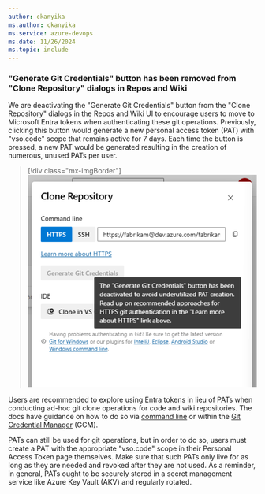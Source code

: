 ```yaml
---
author: ckanyika
ms.author: ckanyika
ms.service: azure-devops
ms.date: 11/26/2024
ms.topic: include
---
```


### "Generate Git Credentials" button has been removed from "Clone Repository" dialogs in Repos and Wiki

We are deactivating the "Generate Git Credentials" button from the "Clone Repository" dialogs in the Repos and Wiki UI to encourage users to move to Microsoft Entra tokens when authenticating these git operations. Previously, clicking this button would generate a new personal access token (PAT) with "vso.code" scope that remains active for 7 days. Each time the button is pressed, a new PAT would be generated resulting in the creation of numerous, unused PATs per user.

> [!div class="mx-imgBorder"]
> [![Screenshot of deactivated Generate Git Credentials button](../../media/248-general-01.png "Screenshot of deactivated Generate Git Credentials button")](../../media/248-general-01.png#lightbox)

Users are recommended to explore using Entra tokens in lieu of PATs when conducting ad-hoc git clone operations for code and wiki repositories. The docs have guidance on how to do so via [command line](https://learn.microsoft.com/azure/devops/repos/git/auth-overview?view=azure-devops) or within the [Git Credential Manager](https://learn.microsoft.com/azure/devops/repos/git/set-up-credential-managers?view=azure-devops) (GCM).

PATs can still be used for git operations, but in order to do so, users must create a PAT with the appropriate "vso.code" scope in their Personal Access Token page themselves. Make sure that such PATs only live for as long as they are needed and revoked after they are not used. As a reminder, in general, PATs ought to be securely stored in a secret management service like Azure Key Vault (AKV) and regularly rotated. 




